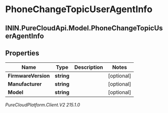 # PhoneChangeTopicUserAgentInfo

## ININ.PureCloudApi.Model.PhoneChangeTopicUserAgentInfo

## Properties

|Name | Type | Description | Notes|
|------------ | ------------- | ------------- | -------------|
| **FirmwareVersion** | **string** |  | [optional] |
| **Manufacturer** | **string** |  | [optional] |
| **Model** | **string** |  | [optional] |



_PureCloudPlatform.Client.V2 215.1.0_
